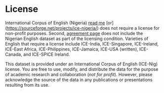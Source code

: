 
# License

International Corpus of English (Nigeria) [read me](http://ice-corpora.net/ice/index.html) [or] (https://sourceforge.net/projects/ice-nigeria/) does not require a license for non-profit purposes. Second, [agreement page](https://www.ice-corpora.uzh.ch/en/access.html) does not include the Nigerian English dataset as part of the licensing condition. Varieties of English that require a license include ICE-India, ICE-Singapore, ICE-Ireland, ICE-East Africa, ICE-Philippines, ICE-Jamaica, ICE-USA (written), ICE-Canada, and ICE-SPICE Ireland.

This dataset is provided under an International Corpus of English (ICE-Nig) license. You are free to use, modify, and distribute the data for the purpose of academic research and collaboration (*not for profit*). However, please acknowledge the source of the data in any publications or presentations resulting from its use.